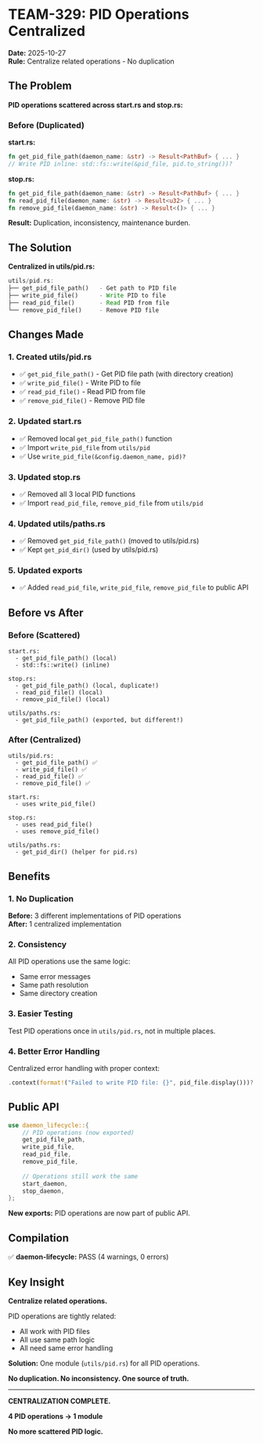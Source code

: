 # TEAM-329: PID Operations Centralized

**Date:** 2025-10-27  
**Rule:** Centralize related operations - No duplication

## The Problem

**PID operations scattered across start.rs and stop.rs:**

### Before (Duplicated)

**start.rs:**
```rust
fn get_pid_file_path(daemon_name: &str) -> Result<PathBuf> { ... }
// Write PID inline: std::fs::write(&pid_file, pid.to_string())?
```

**stop.rs:**
```rust
fn get_pid_file_path(daemon_name: &str) -> Result<PathBuf> { ... }
fn read_pid_file(daemon_name: &str) -> Result<u32> { ... }
fn remove_pid_file(daemon_name: &str) -> Result<()> { ... }
```

**Result:** Duplication, inconsistency, maintenance burden.

## The Solution

**Centralized in utils/pid.rs:**

```rust
utils/pid.rs:
├── get_pid_file_path()   - Get path to PID file
├── write_pid_file()      - Write PID to file
├── read_pid_file()       - Read PID from file
└── remove_pid_file()     - Remove PID file
```

## Changes Made

### 1. Created utils/pid.rs
- ✅ `get_pid_file_path()` - Get PID file path (with directory creation)
- ✅ `write_pid_file()` - Write PID to file
- ✅ `read_pid_file()` - Read PID from file
- ✅ `remove_pid_file()` - Remove PID file

### 2. Updated start.rs
- ✅ Removed local `get_pid_file_path()` function
- ✅ Import `write_pid_file` from `utils/pid`
- ✅ Use `write_pid_file(&config.daemon_name, pid)?`

### 3. Updated stop.rs
- ✅ Removed all 3 local PID functions
- ✅ Import `read_pid_file`, `remove_pid_file` from `utils/pid`

### 4. Updated utils/paths.rs
- ✅ Removed `get_pid_file_path()` (moved to utils/pid.rs)
- ✅ Kept `get_pid_dir()` (used by utils/pid.rs)

### 5. Updated exports
- ✅ Added `read_pid_file`, `write_pid_file`, `remove_pid_file` to public API

## Before vs After

### Before (Scattered)
```
start.rs:
  - get_pid_file_path() (local)
  - std::fs::write() (inline)

stop.rs:
  - get_pid_file_path() (local, duplicate!)
  - read_pid_file() (local)
  - remove_pid_file() (local)

utils/paths.rs:
  - get_pid_file_path() (exported, but different!)
```

### After (Centralized)
```
utils/pid.rs:
  - get_pid_file_path() ✅
  - write_pid_file() ✅
  - read_pid_file() ✅
  - remove_pid_file() ✅

start.rs:
  - uses write_pid_file()

stop.rs:
  - uses read_pid_file()
  - uses remove_pid_file()

utils/paths.rs:
  - get_pid_dir() (helper for pid.rs)
```

## Benefits

### 1. No Duplication
**Before:** 3 different implementations of PID operations  
**After:** 1 centralized implementation

### 2. Consistency
All PID operations use the same logic:
- Same error messages
- Same path resolution
- Same directory creation

### 3. Easier Testing
Test PID operations once in `utils/pid.rs`, not in multiple places.

### 4. Better Error Handling
Centralized error handling with proper context:
```rust
.context(format!("Failed to write PID file: {}", pid_file.display()))?
```

## Public API

```rust
use daemon_lifecycle::{
    // PID operations (now exported)
    get_pid_file_path,
    write_pid_file,
    read_pid_file,
    remove_pid_file,
    
    // Operations still work the same
    start_daemon,
    stop_daemon,
};
```

**New exports:** PID operations are now part of public API.

## Compilation

✅ **daemon-lifecycle:** PASS (4 warnings, 0 errors)

## Key Insight

**Centralize related operations.**

PID operations are tightly related:
- All work with PID files
- All use same path logic
- All need same error handling

**Solution:** One module (`utils/pid.rs`) for all PID operations.

**No duplication. No inconsistency. One source of truth.**

---

**CENTRALIZATION COMPLETE.**

**4 PID operations → 1 module**

**No more scattered PID logic.**
